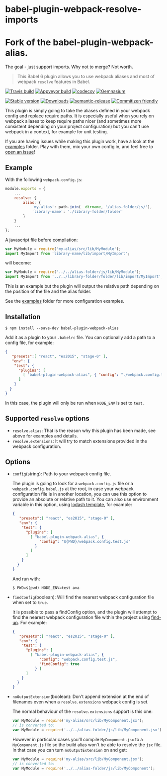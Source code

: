 
# babel-plugin-webpack-resolve-imports

# Fork of the babel-plugin-webpack-alias. 
The goal - just support imports. Why not to merge? Not worth.

> This Babel 6 plugin allows you to use webpack aliases and most of webpack `resolve` features in Babel.

[![Travis build](https://travis-ci.org/trayio/babel-plugin-webpack-alias.svg?branch=master)](https://travis-ci.org/trayio/babel-plugin-webpack-alias)
[![Appveyor build](https://ci.appveyor.com/api/projects/status/s5rabbll0b8vhuom/branch/master?svg=true)](https://ci.appveyor.com/project/adriantoine/babel-plugin-webpack-alias/branch/master)
[![codecov](https://codecov.io/gh/trayio/babel-plugin-webpack-alias/branch/master/graph/badge.svg)](https://codecov.io/gh/trayio/babel-plugin-webpack-alias)
[![Gemnasium](https://img.shields.io/gemnasium/trayio/babel-plugin-webpack-alias.svg)](https://gemnasium.com/github.com/trayio/babel-plugin-webpack-alias)

[![Stable version](https://img.shields.io/npm/v/babel-plugin-webpack-alias.svg?style=flat)](https://www.npmjs.com/package/babel-plugin-webpack-alias)
[![Downloads](https://img.shields.io/npm/dm/babel-plugin-webpack-alias.svg?style=flat)](https://npm-stat.com/charts.html?package=babel-plugin-webpack-alias)
[![semantic-release](https://img.shields.io/badge/%20%20%F0%9F%93%A6%F0%9F%9A%80-semantic--release-e10079.svg)](https://github.com/semantic-release/semantic-release)
[![Commitizen friendly](https://img.shields.io/badge/commitizen-friendly-brightgreen.svg)](http://commitizen.github.io/cz-cli/)

This plugin is simply going to take the aliases defined in your webpack config and replace require paths. It is especially useful when you rely on webpack aliases to keep require paths nicer (and sometimes more consistent depending on your project configuration) but you can't use webpack in a context, for example for unit testing.

If you are having issues while making this plugin work, have a look at the [examples](/examples) folder. Play with them, mix your own config in, and feel free to [open an issue](https://github.com/trayio/babel-plugin-webpack-alias/issues/new)!

## Example

With the following `webpack.config.js`:
```js
module.exports = {
    ...
    resolve: {
        alias: {
            'my-alias': path.join(__dirname, '/alias-folder/js/'),
            'library-name': './library-folder/folder'
        }
    }
    ...
};
```
A javascript file before compilation:
```js
var MyModule = require('my-alias/src/lib/MyModule');
import MyImport from 'library-name/lib/import/MyImport';
```
will become:
```js
var MyModule = require('../../alias-folder/js/lib/MyModule');
import MyImport from '../../library-folder/folder/lib/import/MyImport';
```
This is an example but the plugin will output the relative path depending on the position of the file and the alias folder.

See the [examples](/examples) folder for more configuration examples.

## Installation

```console
$ npm install --save-dev babel-plugin-webpack-alias
```

Add it as a plugin to your `.babelrc` file. You can optionally add a path to a config file, for example:
```json
{
   "presets":[ "react", "es2015", "stage-0" ],
   "env": {
    "test": {
      "plugins": [
        [ "babel-plugin-webpack-alias", { "config": "./webpack.config.test.js" } ]
      ]
    }
  }
}
```
In this case, the plugin will only be run when `NODE_ENV` is set to `test`.

## Supported `resolve` options

- `resolve.alias`: That is the reason why this plugin has been made, see above for examples and details.
- `resolve.extensions`: It will try to match extensions provided in the webpack configuration.

## Options

- `config`(string): Path to your webpack config file.

    The plugin is going to look for a `webpack.config.js` file or a `webpack.config.babel.js` at the root, in case your webpack configuration file is in another location, you can use this option to provide an absolute or relative path to it. You can also use environment variable in this option, using [lodash template](https://lodash.com/docs#template), for example:
    ```json
    {
       "presets":[ "react", "es2015", "stage-0" ],
       "env": {
        "test": {
          "plugins": [
            [ "babel-plugin-webpack-alias", {
                "config": "${PWD}/webpack.config.test.js"
              }
            ]
          ]
        }
      }
    }
    ```
    And run with:
    ```console
    $ PWD=$(pwd) NODE_ENV=test ava
    ```

- `findConfig`(boolean): Will find the nearest webpack configuration file when set to `true`.

    It is possible to pass a findConfig option, and the plugin will attempt to find the nearest webpack configuration file within the project using [find-up](https://github.com/sindresorhus/find-up). For example:
    ```json
    {
       "presets":[ "react", "es2015", "stage-0" ],
       "env": {
        "test": {
          "plugins": [
            [ "babel-plugin-webpack-alias", {
                "config": "webpack.config.test.js",
                "findConfig": true
              } ]
          ]
        }
      }
    }
    ```
- `noOutputExtension`(boolean): Don't append extension at the end of filenames even when a `resolve.extensions` webpack config is set.

    The normal behaviour of the `resolve.extensions` support is this one:
    ```js
    var MyModule = require('my-alias/src/lib/MyComponent.jsx');
    // is converted to:
    var MyModule = require('../../alias-folder/js/lib/MyComponent.jsx');
    ```
    However in particular cases you'll compile `MyComponent.jsx` to a `MyComponent.js` file so the build alias won't be able to resolve the `jsx` file. In that case you can turn `noOutputExtension` on and get:
    ```js
    var MyModule = require('my-alias/src/lib/MyComponent.jsx');
    // is converted to:
    var MyModule = require('../../alias-folder/js/lib/MyComponent');
    ```

